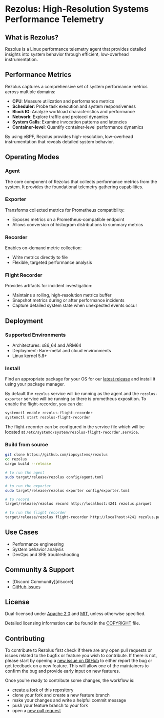 # Rezolus: High-Resolution Systems Performance Telemetry

## What is Rezolus?

Rezolus is a Linux performance telemetry agent that provides detailed insights
into system behavior through efficient, low-overhead instrumentation.

## Performance Metrics

Rezolus captures a comprehensive set of system performance metrics across
multiple domains:

- **CPU**: Measure utilization and performance metrics
- **Scheduler**: Probe task execution and system responsiveness
- **Block IO**: Analyze workload characteristics and performance
- **Network**: Explore traffic and protocol dynamics
- **System Calls**: Examine invocation patterns and latencies
- **Container-level**: Quantify container-level performance dynamics

By using eBPF, Rezolus provides high-resolution, low-overhead instrumentation
that reveals detailed system behavior.

## Operating Modes

### Agent
The core component of Rezolus that collects performance metrics from the system.
It provides the foundational telemetry gathering capabilities.

### Exporter
Transforms collected metrics for Prometheus compatibility:
- Exposes metrics on a Prometheus-compatible endpoint
- Allows conversion of histogram distributions to summary metrics

### Recorder
Enables on-demand metric collection:
- Write metrics directly to file
- Flexible, targeted performance analysis

### Flight Recorder
Provides artifacts for incident investigation:
- Maintains a rolling, high-resolution metrics buffer
- Snapshot metrics during or after performance incidents
- Capture detailed system state when unexpected events occur

## Deployment

### Supported Environments
- Architectures: x86_64 and ARM64
- Deployment: Bare-metal and cloud environments
- Linux kernel 5.8+

### Install
Find an appropriate package for your OS for our [latest release][latest release]
and install it using your package manager.

By default the `rezolus` service will be running as the agent and the
`rezolus-exporter` service will be running so there is prometheus exposition. To
enable the flight-recorder, you can do:

```bash
systemctl enable rezolus-flight-recorder
systemctl start rezolus-flight-recorder
```

The flight-recorder can be configured in the service file which will be located
at `/etc/systemd/system/rezolus-flight-recorder.service`.

### Build from source
```bash
git clone https://github.com/iopsystems/rezolus
cd rezolus
cargo build --release

# to run the agent
sudo target/release/rezolus config/agent.toml

# to run the exporter
sudo target/release/rezolus exporter config/exporter.toml

# to record
target/release/rezolus record http://localhost:4241 rezolus.parquet

# to run the flight recorder
target/release/rezolus flight-recorder http://localhost:4241 rezolus.parquet
```

## Use Cases
- Performance engineering
- System behavior analysis
- DevOps and SRE troubleshooting

## Community & Support
- [Discord Community][discore]
- [GitHub Issues][new issue]

## License
Dual-licensed under [Apache 2.0][license apache] and [MIT][license mit], unless
otherwise specified.

Detailed licensing information can be found in the [COPYRIGHT][copyright] file.

## Contributing
To contribute to Rezolus first check if there are any open pull requests or
issues related to the bugfix or feature you wish to contribute. If there is not,
please start by opening a [new issue on GitHub][new issue] to either report the
bug or get feedback on a new feature. This will allow one of the maintainers to
confirm the bug and provide early input on new features.

Once you're ready to contribute some changes, the workflow is:
* [create a fork][create a fork] of this repository
* clone your fork and create a new feature branch
* make your changes and write a helpful commit message
* push your feature branch to your fork
* open a [new pull request][new pull request]

[copyright]: https://github.com/iopsystems/rezolus/blob/main/COPYRIGHT
[create a fork]: https://github.com/iopsystems/rpc-perf/fork
[discord]: https://discord.gg/YC5GDsH4dG
[latest release]: https://github.com/iopsystems/rezolus/releases/latest
[license apache]: https://github.com/iopsystems/rezolus/blob/main/LICENSE-APACHE
[license mit]: https://github.com/iopsystems/rezolus/blob/main/LICENSE-MIT
[new issue]: https://github.com/iopsystems/rezolus/issues/new
[new pull request]: https://github.com/iopsystems/rpc-perf/compare
[rust-lang.org]: https://www.rust-lang.org/
